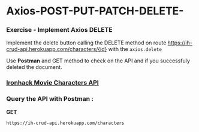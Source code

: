 # Axios-POST-PUT-PATCH-DELETE-


### Exercise - Implement Axios DELETE

Implement the delete button calling the DELETE method on route https://ih-crud-api.herokuapp.com/characters/{id}   with the `axios.delete`



Use **Postman** and GET method to check on the API and if you successfuly deleted the document.  


### [Ironhack Movie Characters API](<http://materials.ironhack.com/s/BJfHC2fTENm#ironhack-movie-characters-api>)



### Query the API with Postman :

**GET**

```
https://ih-crud-api.herokuapp.com/characters
```

